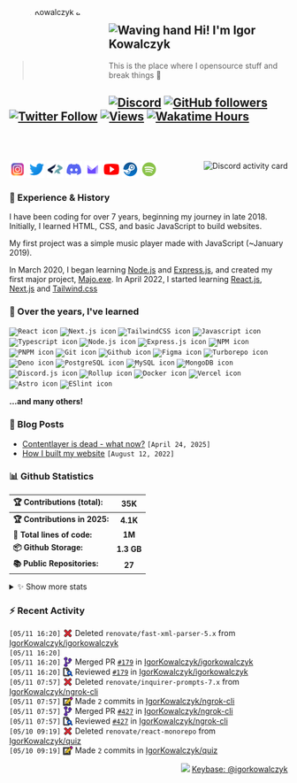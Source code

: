 <!-- ## Hi! I'm Igor Kowalczyk 🖐️ -->

<img width="170" height="170" align="left" style="float: left; margin: 0 10px 0 0; border-radius: 50%;" alt="Igor Kowalczyk avatar" src="https://github.com/IgorKowalczyk/igorkowalczyk/assets/49127376/e468b80c-5c77-4eb6-9d10-3718edf1bd9b">

## <img alt="Waving hand" width="26" height="26" src="https://raw.githubusercontent.com/igorkowalczyk/igorkowalczyk/master/src/images/wave.gif"> Hi! I'm Igor Kowalczyk

> This is the place where I opensource stuff and break things :rofl:<br>

## [![Discord](https://img.shields.io/discord/695282860399001640?color=333&label=Chat&logo=discord&logoColor=fff&style=flat-square)](https://igorkowalczyk.dev/discord) [![GitHub followers](https://img.shields.io/github/followers/igorkowalczyk?color=333&label=Follow&logo=github&logoColor=fff&style=flat-square)](https://github.com/IgorKowalczyk?tab=followers) [![Twitter Follow](https://img.shields.io/static/v1?message=Twitter&color=333&label=@majonezexe&logo=twitter&logoColor=fff&style=flat-square)](https://twitter.com/majonezexe) [![Views](https://views.igorkowalczyk.dev/api/badge/igorkowalczyk?style=flat&color=333&cache=none)](https://views.igorkowalczyk.dev) [![Wakatime Hours](https://wakatime.igorkowalczyk.dev/api/badge?style=flat-square&color=333)](https://igorkowalczyk.dev)<br><br><br>

<a href="https://github.com/IgorKowalczyk/discord-activity">
 <img alt="Discord activity card" src="https://activity.igorkowalczyk.dev/api/544164729354977282?idleMessage=Just%20chillin'%20at%20the%20moment&cache=none" align="right" />
</a>

<p align="left">
<code><a href="https://www.instagram.com/majonezexe/" target="_blank"><img src="https://github.com/igorkowalczyk/igorkowalczyk/blob/master/src/images/readme/svg/instagram.svg" alt="Instagram logo" width="30" height="30"/></a></code>
<code><a href="https://twitter.com/majonezexe" target="_blank"><img src="https://github.com/igorkowalczyk/igorkowalczyk/blob/master/src/images/readme/svg/twitter.svg" alt="Twitter logo" width="30" height="30"/></a></code>
<code><a href="https://profile.codersrank.io/user/igorkowalczyk/" target="_blank"><img src="https://github.com/igorkowalczyk/igorkowalczyk/blob/master/src/images/readme/png/codersrank.png" alt="Codersrank logo" width="30" height="30"/></a></code>
<code><a href="https://discord.com/users/544164729354977282" target="_blank"><img src="https://github.com/igorkowalczyk/igorkowalczyk/blob/master/src/images/readme/svg/discord.svg" alt="Discord logo" width="30" height="30"/></a></code>
<code><a href="mailto:majonezexe@protonmail.com" target="_blank"><img src="https://github.com/igorkowalczyk/igorkowalczyk/blob/master/src/images/readme/svg/protonmail.svg" alt="Email" width="30" height="30"/></a></code>
<code><a href="https://www.youtube.com/c/Majonezexe" target="_blank"><img src="https://github.com/igorkowalczyk/igorkowalczyk/blob/master/src/images/readme/svg/youtube.svg" alt="YouTube logo" width="30" height="30"/></a></code>
<code><a href="https://steamcommunity.com/id/m-exe/" target="_blank"><img src="https://github.com/igorkowalczyk/igorkowalczyk/blob/master/src/images/readme/svg/steam.svg" alt="Steam logo" width="30" height="30"/></a></code>
<code><a href="https://open.spotify.com/user/1w9osz9cvrop0cn3yd09di21x" target="_blank"><img src="https://github.com/igorkowalczyk/igorkowalczyk/blob/master/src/images/readme/svg/spotify.svg" alt="Spotify logo" width="30" height="30"/></a></code>
</p>

### 💪 Experience & History

I have been coding for over 7 years, beginning my journey in late 2018. Initially, I learned HTML, CSS, and basic JavaScript to build websites.

My first project was a simple music player made with JavaScript (~January 2019).

In March 2020, I began learning [Node.js](https://github.com/IgorKowalczyk?tab=repositories&q=&type=&language=javascript&sort=stargazers) and [Express.js](https://expressjs.com/), and created my first major project, [Majo.exe](https://github.com/igorkowalczyk/majo.exe). In April 2022, I started learning [React.js](https://reactjs.org/), [Next.js](https://nextjs.org/) and [Tailwind.css](https://tailwindcss.com/)

### 🧠 Over the years, I've learned

<!--START_SECTION:technologies-->
<code><img src="https://igorkowalczyk.dev/assets/tech/react.svg" alt="React icon" height="30" width="30" /></code>
<code><img src="https://igorkowalczyk.dev/assets/tech/next.svg" alt="Next.js icon" height="30" width="30" /></code>
<code><img src="https://igorkowalczyk.dev/assets/tech/tailwindcss.svg" alt="TailwindCSS icon" height="30" width="30" /></code>
<code><img src="https://igorkowalczyk.dev/assets/tech/javascript.svg" alt="Javascript icon" height="30" width="30" /></code>
<code><img src="https://igorkowalczyk.dev/assets/tech/typescript.svg" alt="Typescript icon" height="30" width="30" /></code>
<code><img src="https://igorkowalczyk.dev/assets/tech/nodejs.svg" alt="Node.js icon" height="30" width="30" /></code>
<code><img src="https://igorkowalczyk.dev/assets/tech/express.svg" alt="Express.js icon" height="30" width="30" /></code>
<code><img src="https://igorkowalczyk.dev/assets/tech/npm.svg" alt="NPM icon" height="30" width="30" /></code>
<code><img src="https://igorkowalczyk.dev/assets/tech/pnpm.svg" alt="PNPM icon" height="30" width="30" /></code>
<code><img src="https://igorkowalczyk.dev/assets/tech/git.svg" alt="Git icon" height="30" width="30" /></code>
<code><img src="https://igorkowalczyk.dev/assets/tech/github.svg" alt="Github icon" height="30" width="30" /></code>
<code><img src="https://igorkowalczyk.dev/assets/tech/figma.svg" alt="Figma icon" height="30" width="30" /></code>
<code><img src="https://igorkowalczyk.dev/assets/tech/turborepo.svg" alt="Turborepo icon" height="30" width="30" /></code>
<code><img src="https://igorkowalczyk.dev/assets/tech/deno.svg" alt="Deno icon" height="30" width="30" /></code>
<code><img src="https://igorkowalczyk.dev/assets/tech/postgresql.svg" alt="PostgreSQL icon" height="30" width="30" /></code>
<code><img src="https://igorkowalczyk.dev/assets/tech/mysql.svg" alt="MySQL icon" height="30" width="30" /></code>
<code><img src="https://igorkowalczyk.dev/assets/tech/mongodb.svg" alt="MongoDB icon" height="30" width="30" /></code>
<code><img src="https://igorkowalczyk.dev/assets/tech/discordjs.svg" alt="Discord.js icon" height="30" width="30" /></code>
<code><img src="https://igorkowalczyk.dev/assets/tech/rollup.svg" alt="Rollup icon" height="30" width="30" /></code>
<code><img src="https://igorkowalczyk.dev/assets/tech/docker.svg" alt="Docker icon" height="30" width="30" /></code>
<code><img src="https://igorkowalczyk.dev/assets/tech/vercel.svg" alt="Vercel icon" height="30" width="30" /></code>
<code><img src="https://igorkowalczyk.dev/assets/tech/astro.svg" alt="Astro icon" height="30" width="30" /></code>
<code><img src="https://igorkowalczyk.dev/assets/tech/eslint.svg" alt="ESlint icon" height="30" width="30" /></code>
<!-- List last updated on Mon May 12 2025 14:06:13 GMT+0000 (Coordinated Universal Time) -->
<!--END_SECTION:technologies-->

**...and many others!**

### 📕 Blog Posts

<!-- START_SECTION:feed -->
- [Contentlayer is dead - what now?](https://igorkowalczyk.dev/blog/contentlayer-is-dead) `[April 24, 2025]`
- [How I built my website](https://igorkowalczyk.dev/blog/how-i-built-my-website) `[August 12, 2022]`
<!-- Posts last updated on Mon May 12 2025 14:06:13 GMT+0000 (Coordinated Universal Time) -->
<!-- END_SECTION:feed -->

### 📊 Github Statistics

<!--START_SECTION:wakatime-->
| 🏆 Contributions (total):     |     35K    |
| :---------------------------- | :--------: |
| **🏆 Contributions in 2025:** |  **4.1K**  |
| **📝 Total lines of code:**   |   **1M**   |
| **📦 Github Storage:**        | **1.3 GB** |
| **📚 Public Repositories:**   |   **27**   |

<details><summary>✨ Show more stats</summary>

#### 📅 I work mostly during the night

```text
🌞 Morning   589 commits   [███████░░░░░░░░░░░░░░░░░░]   28.82%
🌆 Daytime   842 commits   [██████████░░░░░░░░░░░░░░░]   41.19%
🌃 Evening   584 commits   [███████░░░░░░░░░░░░░░░░░░]   28.57%
🌙 Night     29 commits    [░░░░░░░░░░░░░░░░░░░░░░░░░]   1.42%
```

#### 📅 I'm most productive on Saturday

```text
Sunday      206 commits   [██░░░░░░░░░░░░░░░░░░░░░░░]   10.08%
Monday      276 commits   [███░░░░░░░░░░░░░░░░░░░░░░]   13.50%
Tuesday     371 commits   [████░░░░░░░░░░░░░░░░░░░░░]   18.15%
Wednesday   261 commits   [███░░░░░░░░░░░░░░░░░░░░░░]   12.77%
Thursday    248 commits   [███░░░░░░░░░░░░░░░░░░░░░░]   12.13%
Friday      302 commits   [███░░░░░░░░░░░░░░░░░░░░░░]   14.77%
Saturday    380 commits   [████░░░░░░░░░░░░░░░░░░░░░]   18.59%
```

#### 📊 Weekly work stats (last 7 days)

```text
💬 Programming Languages:
TypeScript       [22 hrs 7 mins]    [██████████████████░░░░░░░]   74.67%
PHP              [6 hrs 44 mins]    [█████░░░░░░░░░░░░░░░░░░░░]   22.75%
CSS              [16 mins]          [░░░░░░░░░░░░░░░░░░░░░░░░░]   0.91%
Bash             [8 mins]           [░░░░░░░░░░░░░░░░░░░░░░░░░]   0.48%
Blade Template   [8 mins]           [░░░░░░░░░░░░░░░░░░░░░░░░░]   0.47%
Other            [0h 12m]           [░░░░░░░░░░░░░░░░░░░░░░░░░]   0.71%

💻 Operating Systems:
Linux            [29 hrs 37 mins]  [█████████████████████████]   100.00%
```

</details>
<!-- Wakatime last updated on Mon May 12 2025 14:06:27 GMT+0000 (Coordinated Universal Time) -->
<!--END_SECTION:wakatime-->

### :zap: Recent Activity

<!--START_SECTION:activity-->
`[05/11 16:20]` <a href="https://github.com/igorkowalczyk" title="❌"><img alt="❌" src="https://github.com/igorkowalczyk/igorkowalczyk/raw/master/src/images/icons/delete.png" align="top" height="18"></a> Deleted `renovate/fast-xml-parser-5.x` from [IgorKowalczyk/igorkowalczyk](https://github.com/IgorKowalczyk/igorkowalczyk)<br/>`[05/11 16:20]` <br/>`[05/11 16:20]` <a href="https://github.com/igorkowalczyk" title="🎉"><img alt="🎉" src="https://github.com/igorkowalczyk/igorkowalczyk/raw/master/src/images/icons/merge.png" align="top" height="18"></a> Merged PR [`#179`](https://github.com/IgorKowalczyk/igorkowalczyk/pull/179 'Update dependency fast-xml-parser to v5.2.3') in [IgorKowalczyk/igorkowalczyk](https://github.com/IgorKowalczyk/igorkowalczyk)<br/>`[05/11 16:20]` <a href="https://github.com/igorkowalczyk" title="🔍"><img alt="🔍" src="https://github.com/igorkowalczyk/igorkowalczyk/raw/master/src/images/icons/review.png" align="top" height="18"></a> Reviewed [`#179`](https://github.com/IgorKowalczyk/igorkowalczyk/pull/179 'Update dependency fast-xml-parser to v5.2.3') in [IgorKowalczyk/igorkowalczyk](https://github.com/IgorKowalczyk/igorkowalczyk)<br/>`[05/11 07:57]` <a href="https://github.com/igorkowalczyk" title="❌"><img alt="❌" src="https://github.com/igorkowalczyk/igorkowalczyk/raw/master/src/images/icons/delete.png" align="top" height="18"></a> Deleted `renovate/inquirer-prompts-7.x` from [IgorKowalczyk/ngrok-cli](https://github.com/IgorKowalczyk/ngrok-cli)<br/>`[05/11 07:57]` <a href="https://github.com/igorkowalczyk" title="📝"><img alt="📝" src="https://github.com/igorkowalczyk/igorkowalczyk/raw/master/src/images/icons/commit.png" align="top" height="18"></a> Made `2` commits in [IgorKowalczyk/ngrok-cli](https://github.com/IgorKowalczyk/ngrok-cli)<br/>`[05/11 07:57]` <a href="https://github.com/igorkowalczyk" title="🎉"><img alt="🎉" src="https://github.com/igorkowalczyk/igorkowalczyk/raw/master/src/images/icons/merge.png" align="top" height="18"></a> Merged PR [`#427`](https://github.com/IgorKowalczyk/ngrok-cli/pull/427 'Update dependency @inquirer/prompts to v7.5.1') in [IgorKowalczyk/ngrok-cli](https://github.com/IgorKowalczyk/ngrok-cli)<br/>`[05/11 07:57]` <a href="https://github.com/igorkowalczyk" title="🔍"><img alt="🔍" src="https://github.com/igorkowalczyk/igorkowalczyk/raw/master/src/images/icons/review.png" align="top" height="18"></a> Reviewed [`#427`](https://github.com/IgorKowalczyk/ngrok-cli/pull/427 'Update dependency @inquirer/prompts to v7.5.1') in [IgorKowalczyk/ngrok-cli](https://github.com/IgorKowalczyk/ngrok-cli)<br/>`[05/10 09:19]` <a href="https://github.com/igorkowalczyk" title="❌"><img alt="❌" src="https://github.com/igorkowalczyk/igorkowalczyk/raw/master/src/images/icons/delete.png" align="top" height="18"></a> Deleted `renovate/react-monorepo` from [IgorKowalczyk/quiz](https://github.com/IgorKowalczyk/quiz)<br/>`[05/10 09:19]` <a href="https://github.com/igorkowalczyk" title="📝"><img alt="📝" src="https://github.com/igorkowalczyk/igorkowalczyk/raw/master/src/images/icons/commit.png" align="top" height="18"></a> Made `2` commits in [IgorKowalczyk/quiz](https://github.com/IgorKowalczyk/quiz)
<!-- Activity last updated on Mon May 12 2025 14:06:14 GMT+0000 (Coordinated Universal Time) -->
<!--END_SECTION:activity-->

<p align="right"><img src="https://keybase.io/images/icons/icon-keybase-logo-48@2x.png" width="18px"/> <a href="https://keybase.io/igorkowalczyk">Keybase: @igorkowalczyk</a></p>